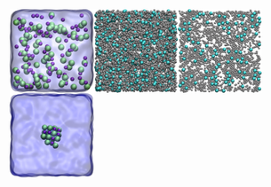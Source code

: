 


<img align="right" width="30%" src="2D-lj-fluid/2D-lj.jpg">


<img align="right" width="30%" src="3D-lj-fluid/3D-lj.jpg">


<img align="right" width="30%" src="nacl-solution/nacl_solution_transparent.jpg">

<img align="right" width="30%" src="salt-dissolution-water/NaCldissolution.jpeg">
